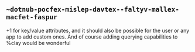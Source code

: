 ## `~dotnub-pocfex-mislep-davtex--faltyv-mallex-macfet-faspur`
+1 for key/value attributes, and it should also be possible for the user or any app to add custom ones.
And of course adding querying capabilities to %clay would be wonderful